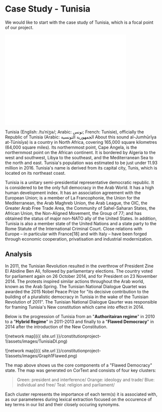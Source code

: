 # Case Study - Tunisia 
 
 We would like to start with the case study of Tunisia, which is a focal point of our project. 
 
 <iframe src="/constitutionproject-1/assets/images/tun.jpg" frameborder="0" width="400" height="300" allowfullscreen></iframe> 
 
Tunisia (English: /tuˈniʒə/; Arabic: تونس‎; French: Tunisie), officially the Republic of Tunisia (Arabic: الجمهورية التونسية‎ About this sound al-Jumhūrīya at-Tūnisīya) is a country in North Africa, covering 165,000 square kilometres (64,000 square miles). Its northernmost point, Cape Angela, is the northernmost point on the African continent. It is bordered by Algeria to the west and southwest, Libya to the southeast, and the Mediterranean Sea to the north and east. Tunisia's population was estimated to be just under 11.93 million in 2016. Tunisia's name is derived from its capital city, Tunis, which is located on its northeast coast.

Tunisia is a unitary semi-presidential representative democratic republic. It is considered to be the only full democracy in the Arab World. It has a high human development index. It has an association agreement with the European Union; is a member of La Francophonie, the Union for the Mediterranean, the Arab Maghreb Union, the Arab League, the OIC, the Greater Arab Free Trade Area, the Community of Sahel-Saharan States, the African Union, the Non-Aligned Movement, the Group of 77; and has obtained the status of major non-NATO ally of the United States. In addition, Tunisia is also a member state of the United Nations and a state party to the Rome Statute of the International Criminal Court. Close relations with Europe – in particular with France[18] and with Italy – have been forged through economic cooperation, privatisation and industrial modernization. 

 
 
## Analysis 

In 2011, the Tunisian Revolution resulted in the overthrow of President Zine El Abidine Ben Ali, followed by parliamentary elections. The country voted for parliament again on 26 October 2014, and for President on 23 November 2014. The protests inspired similar actions throughout the Arab world, known as the Arab Spring. The Tunisian National Dialogue Quartet was awarded the 2015 Nobel Peace Prize for "its decisive contribution to the building of a pluralistic democracy in Tunisia in the wake of the Tunisian Revolution of 2011". The Tunisian National Dialogue Qaurter was responsible for framing Tunisia's New constitution which came into effect in 2014. 
 
 Below is the progression of Tunisia from an "<b>Authoritairan regime</b>" in 2010 to a "<b>Hybrid Regime</b>" in 2011-2013 and finally to a "<b>Flawed Democracy</b>" in 2014 after the introduction of the New Constitution. 
 
![network map]({{ site.url }}/constitutionproject-1/assets/images/TunisiaDI.png) 

 ![network map]({{ site.url }}/constitutionproject-1/assets/images/Graph1Flawed.png)  
 
The map above shows us the core components of a "Flawed Democracy" state. The map was generated on CorText and consists of four key clusters: 
 
> Green: president and interference/
> Orange: ideology and trade/
> Blue: individual and free/
> Teal: religion and parliament/
 
Each cluster represents the importance of each term(s) it is associated with, as our parameteres during lexical extraction focused on the occurence of key terms in our list and their closely occuring synonyms. 

